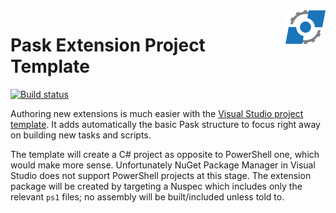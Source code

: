 <img src="https://raw.githubusercontent.com/lsgroi/Pask/master/Pask.png" align="right"/>

# Pask Extension Project Template

[![Build status](https://ci.appveyor.com/api/projects/status/vqitbskgcp2t6bn3?svg=true)](https://ci.appveyor.com/project/LucaSgroi/pask-extensionprojecttemplate)

Authoring new extensions is much easier with the [Visual Studio project template](https://marketplace.visualstudio.com/items?itemName=lsgroi.PaskExtension). It adds automatically the basic Pask structure to focus right away on building new tasks and scripts.  

The template will create a C# project as opposite to PowerShell one, which would make more sense. Unfortunately NuGet Package Manager in Visual Studio does not support PowerShell projects at this stage. The extension package will be created by targeting a Nuspec which includes only the relevant `ps1` files; no assembly will be built/included unless told to.
